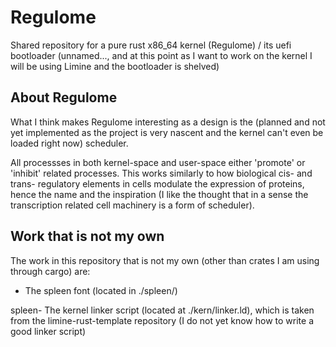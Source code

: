# Regulome
Shared repository for a pure rust x86\_64 kernel (Regulome) / its uefi bootloader (unnamed..., and at this point as I want to work on the kernel I will be using Limine and the bootloader is shelved)

## About Regulome
What I think makes Regulome interesting as a design is the (planned and not yet implemented as the project is very nascent and the kernel can't even be loaded right now) scheduler.

All processses in both kernel-space and user-space either 'promote' or 'inhibit' related processes. This works similarly to how biological cis- and trans- regulatory elements in cells modulate the expression of proteins, hence the name and the inspiration (I like the thought that in a sense the transcription related cell machinery is a form of scheduler).

## Work that is not my own
The work in this repository that is not my own (other than crates I am using through cargo) are:
   
   - The spleen font (located in ./spleen/)
   
   spleen- The kernel linker script (located at ./kern/linker.ld), which is taken from the limine-rust-template repository (I do not yet know how to write a good linker script)
